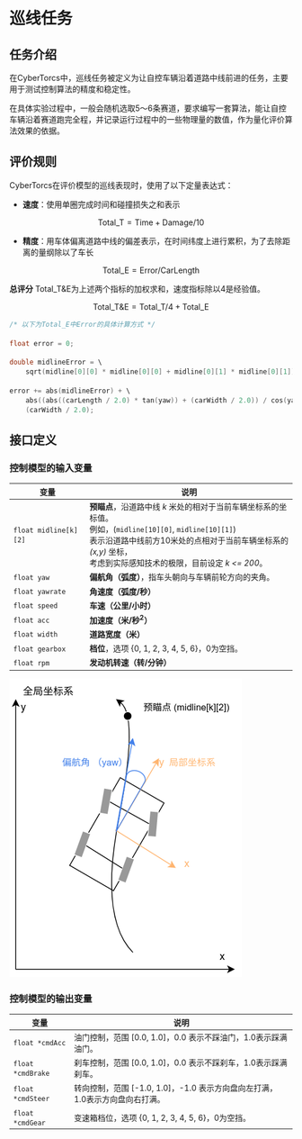 # 巡线任务

## 任务介绍

在CyberTorcs中，巡线任务被定义为让自控车辆沿着道路中线前进的任务，主要用于测试控制算法的精度和稳定性。

在具体实验过程中，一般会随机选取5～6条赛道，要求编写一套算法，能让自控车辆沿着赛道跑完全程，并记录运行过程中的一些物理量的数值，作为量化评价算法效果的依据。

## 评价规则

CyberTorcs在评价模型的巡线表现时，使用了以下定量表达式：

- **速度**：使用单圈完成时间和碰撞损失之和表示

$$
\textrm{Total_T} = \textrm{Time} + \textrm{Damage} / 10
$$

- **精度**：用车体偏离道路中线的偏差表示，在时间纬度上进行累积，为了去除距离的量纲除以了车长

$$
\textrm{Total_E} = \textrm{Error} / \textrm{CarLength}
$$

**总评分** $\textrm{Total_T&E}$为上述两个指标的加权求和，速度指标除以4是经验值。

$$
\textrm{Total_T&E} = \textrm{Total_T} / 4 + \textrm{Total_E}
$$

```cpp
/* 以下为Total_E中Error的具体计算方式 */

float error = 0;

double midlineError = \
    sqrt(midline[0][0] * midline[0][0] + midline[0][1] * midline[0][1]);

error += abs(midlineError) + \
    abs((abs((carLength / 2.0) * tan(yaw)) + (carWidth / 2.0)) / cos(yaw)) - \
    (carWidth / 2.0);
```

## 接口定义

### 控制模型的输入变量

| 变量 | 说明 |
| ----- | ----- |
| `float midline[k][2]` | **预瞄点**，沿道路中线 *k* 米处的相对于当前车辆坐标系的坐标值。<br>例如，(`midline[10][0]`, `midline[10][1]`) <br>表示沿道路中线前方10米处的点相对于当前车辆坐标系的 *(x,y)* 坐标， <br>考虑到实际感知技术的极限，目前设定 *k <= 200*。 |
| `float yaw` | **偏航角（弧度）**，指车头朝向与车辆前轮方向的夹角。 |
| `float yawrate` | **角速度（弧度/秒）** |
| `float speed` | **车速（公里/小时）** |
| `float acc` | **加速度（米/秒<sup>2</sup>）** |
| `float width` | **道路宽度（米）** |
| `float gearbox` | **档位**，选项 {0, 1, 2, 3, 4, 5, 6}，0为空挡。 |
| `float rpm` | **发动机转速（转/分钟）** |

![预瞄点计算示意图](./imgs/tasks/target_point.png)

### 控制模型的输出变量

| 变量 | 说明 |
| ----- | ----- |
| `float *cmdAcc` | 油门控制，范围 [0.0, 1.0]，0.0 表示不踩油门，1.0表示踩满油门。 |
| `float *cmdBrake` | 刹车控制，范围 [0.0, 1.0]，0.0 表示不踩刹车，1.0表示踩满刹车。 |
| `float *cmdSteer` | 转向控制，范围 [-1.0, 1.0]，-1.0 表示方向盘向左打满，1.0表示方向盘向右打满。 |
| `float *cmdGear` | 变速箱档位，选项 {0, 1, 2, 3, 4, 5, 6}，0为空挡。 |
